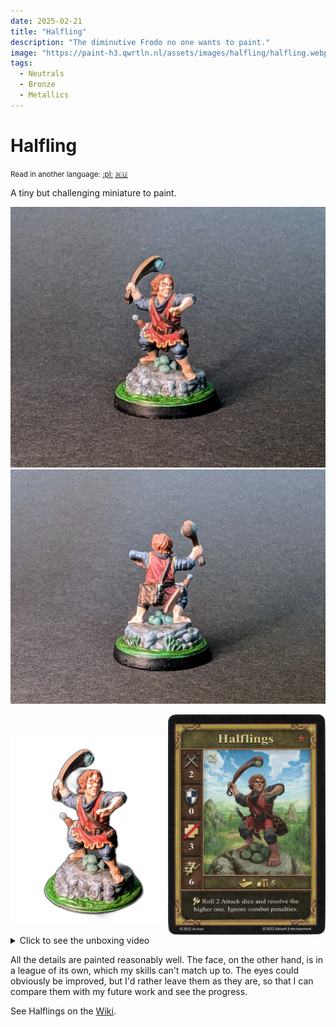 ```yaml
---
date: 2025-02-21
title: "Halfling"
description: "The diminutive Frodo no one wants to paint."
image: "https://paint-h3.qwrtln.nl/assets/images/halfling/halfling.webp"
tags:
  - Neutrals
  - Bronze
  - Metallics
---
```

# Halfling
<small>Read in another language: [:pl:](https://pl.paint-h3.qwrtln.nl/posts/2025/02/niziołek/) [:ru:](https://ru.paint-h3.qwrtln.nl/posts/2025/02/полурослик/)</small>

A tiny but challenging miniature to paint.

![Halfling front](../assets/images/halfling/halfling-front.webp)
![Halfling back](../assets/images/halfling/halfling-back.webp)

<!--more-->

<div style="display: flex; min-width: 100%; align-items: center">
  <div style="width: 50%; padding-top: 20px">
    <img src="/assets/images/halfling/halfling.webp" style="width: 100%; display: block" />
  </div>
  <div style="width: 50%">
    <img src="/assets/images/halfling/card.webp" style="width: 100%; display: block" />
  </div>
</div>

<details><summary>Click to see the unboxing video</summary>
  <video width="1280" height="720" controls preload="none">
    <source src="/assets/videos/halfling.webm" type="video/webm">
  </video>
</details>


All the details are painted reasonably well.
The face, on the other hand, is in a league of its own, which my skills can't match up to.
The eyes could obviously be improved, but I'd rather leave them as they are, so that I can compare them with my future work and see the progress.

See Halflings on the [Wiki](https://homm3bg.wiki/units/halflings).
